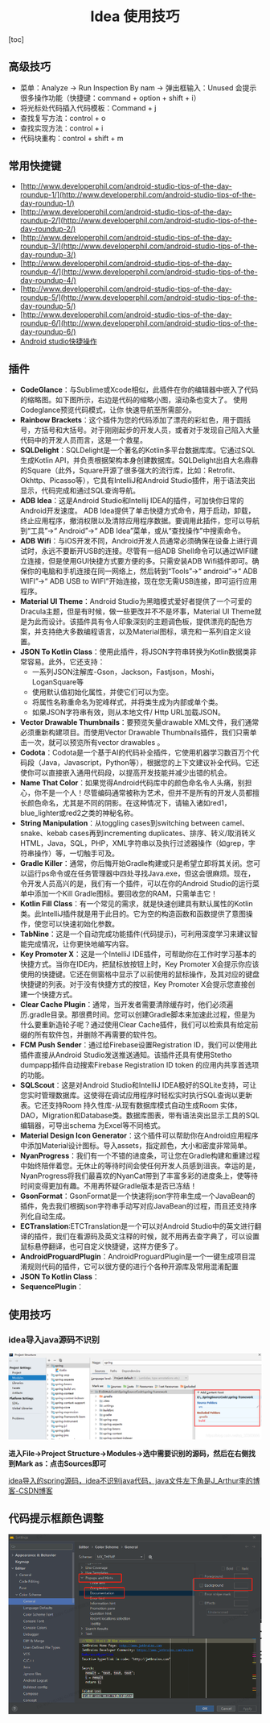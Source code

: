 <h1 align="center">Idea 使用技巧</h1>

[toc]

## 高级技巧

* 菜单：Analyze -> Run Inspection By nam -> 弹出框输入：Unused 会提示很多操作功能（快捷键：command + option + shift + i）
* 将光标处代码插入代码模板：Command + j
* 查找复写方法：control + o
* 查找实现方法：control + i
* 代码块重构：control + shift + m

## 常用快捷键

* [http://www.developerphil.com/android-studio-tips-of-the-day-roundup-1/](http://www.developerphil.com/android-studio-tips-of-the-day-roundup-1/)
* [http://www.developerphil.com/android-studio-tips-of-the-day-roundup-2/](http://www.developerphil.com/android-studio-tips-of-the-day-roundup-2/)
* [http://www.developerphil.com/android-studio-tips-of-the-day-roundup-3/](http://www.developerphil.com/android-studio-tips-of-the-day-roundup-3/)
* [http://www.developerphil.com/android-studio-tips-of-the-day-roundup-4/](http://www.developerphil.com/android-studio-tips-of-the-day-roundup-4/)
* [http://www.developerphil.com/android-studio-tips-of-the-day-roundup-5/](http://www.developerphil.com/android-studio-tips-of-the-day-roundup-5/)
* [http://www.developerphil.com/android-studio-tips-of-the-day-roundup-6/](http://www.developerphil.com/android-studio-tips-of-the-day-roundup-6/)
* [Android studio快捷操作](https://mp.weixin.qq.com/s?__biz=MzIwMzYwMTk1NA==&mid=2247495457&idx=1&sn=876da80acea6f2cb35ea95d5654f5c18&chksm=96ce4e6ca1b9c77ab0181c5baa70361e10b68be41c112339d9593c12bc26b59faba5e6e0bb3b&mpshare=1&scene=1&srcid=&sharer_sharetime=1575337503881&sharer_shareid=9697f114c69c7eacf8e81382c2407f09#rd)

## 插件

* **CodeGlance**：与Sublime或Xcode相似，此插件在你的编辑器中嵌入了代码的缩略图。如下图所示，右边是代码的缩略小图，滚动条也变大了。 使用Codeglance预览代码模式，让你 快速导航至所需部分。
* **Rainbow Brackets**：这个插件为您的代码添加了漂亮的彩虹色，用于圆括号，方括号和大括号。对于刚刚起步的开发人员，或者对于发现自己陷入大量代码中的开发人员而言，这是一个救星。
* **SQLDelight**：SQLDelight是一个著名的Kotlin多平台数据库库。它通过SQL生成Kotlin API，并负责根据架构本身创建数据库。SQLDelight出自大名鼎鼎的Square（此外，Square开源了很多强大的流行库，比如：Retrofit、Okhttp、Picasso等），它具有IntelliJ和Android Studio插件，用于语法突出显示，代码完成和通过SQL查询导航。
* **ADB Idea**：这是Android Studio和Intellij IDEA的插件，可加快你日常的Android开发速度。 ADB Idea提供了单击快捷方式命令，用于启动，卸载，终止应用程序，撤消权限以及清除应用程序数据。要调用此插件，您可以导航到“工具”->“ Android”->“ ADB Idea”菜单，或从“查找操作”中搜索命令。
* **ADB Wifi**：与iOS开发不同，Android开发人员通常必须确保在设备上进行调试时，永远不要断开USB的连接。尽管有一组ADB Shell命令可以通过WIFI建立连接，但是使用GUI快捷方式要方便的多。只需安装ADB Wifi插件即可。确保你的电脑和手机连接在同一网络上，然后转到“Tools”→“ android”→“ ADB WIFI”→“ ADB USB to WIFI”开始连接，现在您无需USB连接，即可运行应用程序。
* **Material UI Theme**：Android Studio为黑暗模式爱好者提供了一个可爱的Dracula主题，但是有时候，做一些更改并不不是坏事，Material UI Theme就是为此而设计。该插件具有令人印象深刻的主题调色板，提供漂亮的配色方案，并支持绝大多数编程语言，以及Material图标，填充和一系列自定义设置。
* **JSON To Kotlin Class**：使用此插件，将JSON字符串转换为Kotlin数据类非常容易。此外，它还支持：
   - 一系列JSON注解库-Gson，Jackson，Fastjson，Moshi，LoganSquare等
   - 使用默认值初始化属性，并使它们可以为空。
   - 将属性名称重命名为驼峰样式，并将类生成为内部或单个类。
   - 如果JSON字符串有效，则从本地文件/ Http URL加载JSON。
* **Vector Drawable Thumbnails**：要预览矢量drawable XML文件，我们通常必须重新构建项目。而使用Vector Drawable Thumbnails插件，我们只需单击一次，就可以预览所有vector drawables 。
* **Codota**：Codota是一个基于AI的代码补全插件，它使用机器学习数百万个代码段（Java，Javascript，Python等），根据您的上下文建议补全代码。它还使你可以直接嵌入通用代码段，以提高开发技能并减少出错的机会。
* **Name That Color**：如果觉得Android代码库中的颜色命名令人头痛，别担心，你不是一个人！尽管编码通常被称为艺术，但并不是所有的开发人员都擅长颜色命名，尤其是不同的阴影。在这种情况下，请输入诸如red1，blue_lighter或red2之类的神秘名称。
* **String Manipulation**：从toggling cases到switching between camel、snake、kebab cases再到incrementing duplicates、排序、转义/取消转义HTML，Java，SQL，PHP，XML字符串以及执行过滤器操作（如grep，字符串操作）等，一切触手可及。
* **Gradle Killer**：通常，你后悔开始Gradle构建或只是希望立即将其关闭。您可以运行ps命令或在任务管理器中四处寻找Java.exe，但这会很麻烦。现在，令开发人员高兴的是，我们有一个插件，可以在你的Android Studio的运行菜单中添加一个Kill Gradle图标。要回收您的RAM，只需单击它！
* **Kotlin Fill Class**：有一个常见的需求，就是快速创建具有默认属性的Kotlin类。此IntelliJ插件就是用于此目的。它为空的构造函数和函数提供了意图操作，使您可以快速初始化参数。
* **TabNine**：这是一个自动完成功能插件(代码提示)，可利用深度学习来建议智能完成情况，让你更快地编写内容。
* **Key Promoter X**：这是一个IntelliJ IDE插件，可帮助你在工作时学习基本的快捷方式。当你在IDE内，把鼠标放按钮上时，Key Promoter X会提示你应该使用的快捷键。它还在侧窗格中显示了以前使用的鼠标操作，及其对应的键盘快捷键的列表。对于没有快捷方式的按钮，Key Promoter X会提示您直接创建一个快捷方式。
* **Clear Cache Plugin**：通常，当开发者需要清除缓存时，他们必须遍历.gradle目录。那很费时间。您可以创建Gradle脚本来加速此过程，但是为什么要重新造轮子呢？通过使用Clear Cache插件，我们可以检索具有给定前缀的所有软件包，并删除不再需要的软件包。
* **FCM Push Sender**：通过给Firebase设置Registration ID，我们可以使用此插件直接从Android Studio发送推送通知。该插件还具有使用Stetho dumpapp插件自动搜索Firebase Registration ID token 的应用内共享首选项的功能。
* **SQLScout**：这是对Android Studio和IntelliJ IDEA极好的SQLite支持，可让您实时管理数据库。这使得在调试应用程序时轻松实时执行SQL查询以更新表。它还支持Room 持久性库-从现有数据库模式自动生成Room 实体，DAO，Migration和Database类。数据库图表，带有语法突出显示工具的SQL编辑器，可导出schema 为Excel等不同格式。
* **Material Design Icon Generator**：这个插件可以帮助你在Android应用程序中添加Material设计图标。导入assets，指定颜色，大小和密度非常简单。
* **NyanProgress**：我们有一个不错的进度条，可让您在Gradle构建和重建过程中始终陪伴着您。无休止的等待时间会使任何开发人员感到沮丧。幸运的是，NyanProgress将我们最喜欢的NyanCat带到了丰富多彩的进度条上，使等待时间变得更加有趣。不用再怀疑Gradle版本是否已冻结！
* **GsonFormat**：GsonFormat是一个快速将json字符串生成一个JavaBean的插件，免去我们根据json字符串手动写对应JavaBean的过程，而且还支持序列化自动生成。
* **ECTranslation**:ETCTranslation是一个可以对Android Studio中的英文进行翻译的插件，我们在看源码及英文注释的时候，就不用再去查字典了，可以设置鼠标悬停翻译，也可自定义快捷键，这样方便多了。
* **AndroidProguardPlugin**：AndroidProguardPlugin是一个一键生成项目混淆规则代码的插件，它可以很方便的进行个各种开源库及常用混淆配置
* **JSON To Kotlin Class**：
* **SequencePlugin**：



## 使用技巧

### idea导入java源码不识别

![img](media/watermark,type_ZmFuZ3poZW5naGVpdGk,shadow_10,text_aHR0cHM6Ly9ibG9nLmNzZG4ubmV0L3FxXzMzMzgzNjY2,size_16,color_FFFFFF,t_70.png)

**进入File->Project Structure->Modules->选中需要识别的源码，然后在右侧找到Mark as：点击Sources即可**

[idea导入的spring源码，idea不识别java代码，java文件左下角是J_Arthur李的博客-CSDN博客](https://blog.csdn.net/qq_33383666/article/details/100943693)

## 代码提示框颜色调整

![image-20211103211623456](media/image-20211103211623456.png)
